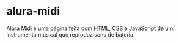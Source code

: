 # alura-midi
Alura Midi é uma página feita com HTML, CSS e JavaScript de um instrumento musical que reproduz sons de bateria.

